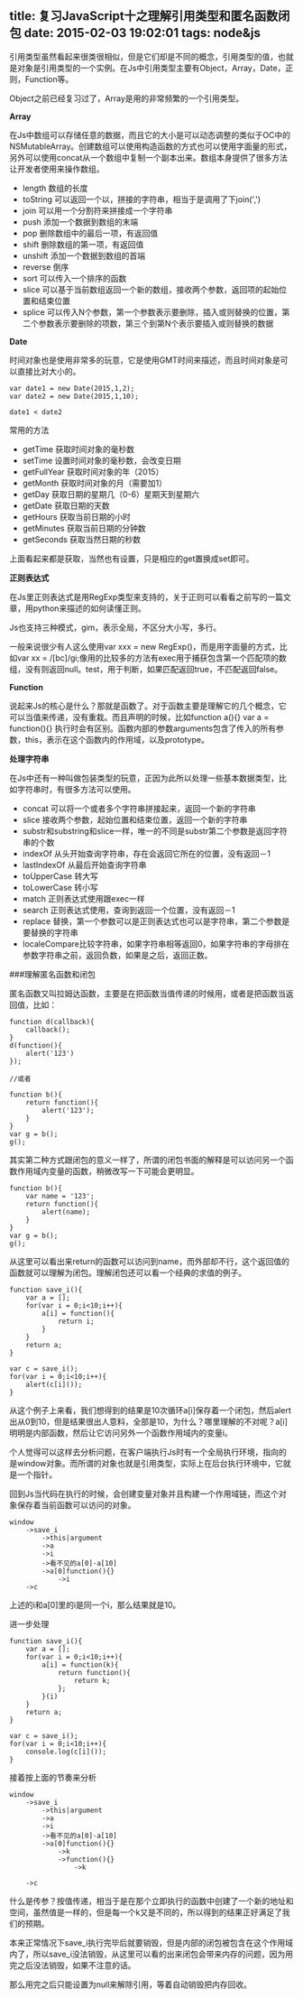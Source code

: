title: 复习JavaScript十之理解引用类型和匿名函数闭包
date: 2015-02-03 19:02:01
tags: node&js
---

引用类型虽然看起来很类很相似，但是它们却是不同的概念，引用类型的值，也就是对象是引用类型的一个实例。在Js中引用类型主要有Object，Array，Date，正则，Function等。

Object之前已经复习过了，Array是用的非常频繁的一个引用类型。

**Array**

在Js中数组可以存储任意的数据，而且它的大小是可以动态调整的类似于OC中的NSMutableArray。创建数组可以使用构造函数的方式也可以使用字面量的形式，另外可以使用concat从一个数组中复制一个副本出来。数组本身提供了很多方法让开发者使用来操作数组。

* length 数组的长度
* toString  可以返回一个以，拼接的字符串，相当于是调用了下join(',')
* join 可以用一个分割符来拼接成一个字符串
* push 添加一个数据到数组的末端
* pop 删除数组中的最后一项，有返回值
* shift 删除数组的第一项，有返回值
* unshift 添加一个数据到数组的首端
* reverse 倒序
* sort 可以传入一个排序的函数
* slice 可以基于当前数组返回一个新的数组，接收两个参数，返回项的起始位置和结束位置
* splice 可以传入N个参数，第一个参数表示要删除，插入或则替换的位置，第二个参数表示要删除的项数，第三个到第N个表示要插入或则替换的数据

**Date**

时间对象也是使用非常多的玩意，它是使用GMT时间来描述，而且时间对象是可以直接比对大小的。

	var date1 = new Date(2015,1,2);
	var date2 = new Date(2015,1,10);
	
	date1 < date2  

常用的方法
	
* getTime 获取时间对象的毫秒数
* setTime 设置时间对象的毫秒数，会改变日期
* getFullYear 获取时间对象的年（2015）
* getMonth 获取时间对象的月（需要加1）
* getDay 获取日期的星期几（0-6）星期天到星期六
* getDate 获取日期的天数
* getHours 获取当前日期的小时
* getMinutes 获取当前日期的分钟数
* getSeconds 获取当然日期的秒数

上面看起来都是获取，当然也有设置，只是相应的get置换成set即可。

**正则表达式**

在Js里正则表达式是用RegExp类型来支持的，关于正则可以看看之前写的一篇文章，用python来描述的如何读懂正则。

Js也支持三种模式，gim，表示全局，不区分大小写，多行。

一般来说很少有人这么使用var xxx = new RegExp()，而是用字面量的方式，比如var xx = /[bc]/gi;像用的比较多的方法有exec用于捕获包含第一个匹配项的数组，没有则返回null。test，用于判断，如果匹配返回true，不匹配返回false。

**Function**

说起来Js的核心是什么？那就是函数了。对于函数主要是理解它的几个概念，它可以当值来传递，没有重栽。而且声明的时候，比如function a(){} var a = function(){} 执行时会有区别。函数内部的参数arguments包含了传入的所有参数，this，表示在这个函数内的作用域，以及prototype。

**处理字符串**

在Js中还有一种叫做包装类型的玩意，正因为此所以处理一些基本数据类型，比如字符串时，有很多方法可以使用。

* concat 可以将一个或者多个字符串拼接起来，返回一个新的字符串
* slice 接收两个参数，起始位置和结束位置，返回一个新的字符串
* substr和substring和slice一样，唯一的不同是substr第二个参数是返回字符串的个数
* indexOf 从头开始查询字符串，存在会返回它所在的位置，没有返回－1
* lastIndexOf 从最后开始查询字符串
* toUpperCase 转大写
* toLowerCase 转小写
* match 正则表达式使用跟exec一样
* search 正则表达式使用，查询到返回一个位置，没有返回－1
* replace 替换，第一个参数可以是正则表达式也可以是字符串，第二个参数是要替换的字符串
* localeCompare比较字符串，如果字符串相等返回0，如果字符串的字母排在参数字符串之前，返回负数，如果是之后，返回正数。

###理解匿名函数和闭包

匿名函数又叫拉姆达函数，主要是在把函数当值传递的时候用，或者是把函数当返回值，比如：

	function d(callback){
		callback();
	}
	d(function(){
		alert('123')
	});
	
	//或者
	
	function b(){
		return function(){
			alert('123');
		}
	}
	var g = b();
	g();
	
其实第二种方式跟闭包的意义一样了，所谓的闭包书面的解释是可以访问另一个函数作用域内变量的函数，稍微改写一下可能会更明显。

	function b(){
		var name = '123';
		return function(){
			alert(name);
		}
	}
	var g = b();
	g();

从这里可以看出来return的函数可以访问到name，而外部却不行，这个返回值的函数就可以理解为闭包。理解闭包还可以看一个经典的求值的例子。

	function save_i(){
		var a = [];
		for(var i = 0;i<10;i++){
			a[i] = function(){
				return i;
			}
		}
		return a;	
	}

	var c = save_i();
	for(var i = 0;i<10;i++){
		alert(c[i]());
	}
	
从这个例子上来看，我们想得到的结果是10次循环a[i]保存着一个闭包，然后alert出从0到10，但是结果很出人意料，全部是10，为什么？哪里理解的不对呢？a[i]明明是内部函数，然后让它访问另外一个函数作用域内的变量i。

个人觉得可以这样去分析问题，在客户端执行Js时有一个全局执行环境，指向的是window对象。而所谓的对象也就是引用类型，实际上在后台执行环境中，它就是一个指针。

回到Js当代码在执行的时候，会创建变量对象并且构建一个作用域链，而这个对象保存着当前函数可以访问的对象。

	window
		->save_i
			->this|argument
			->a
			->i
			->看不见的a[0]-a[10]
			->a[0]function(){}
				->i
	    ->c
	    
上述的i和a[0]里的i是同一个i，那么结果就是10。

进一步处理

	function save_i(){
		var a = [];
		for(var i = 0;i<10;i++){
			a[i] = function(k){
				return function(){
					return k;
				};
			}(i)
		}
		return a;	
	}

	var c = save_i();
	for(var i = 0;i<10;i++){
		console.log(c[i]());
	}

接着按上面的节奏来分析

	window
		->save_i
			->this|argument
			->a
			->i
			->看不见的a[0]-a[10]
			->a[0]function(){}
				->k
				->function(){}
					->k
				
	    ->c

什么是传参？按值传递，相当于是在那个立即执行的函数中创建了一个新的地址和空间，虽然值是一样的，但是每一个k又是不同的，所以得到的结果正好满足了我们的预期。

本来正常情况下save_i执行完毕后就要销毁，但是内部的闭包被包含在这个作用域内了，所以save_i没法销毁，从这里可以看的出来闭包会带来内存的问题，因为用完之后没法销毁，如果不注意的话。

那么用完之后只能设置为null来解除引用，等着自动销毁把内存回收。




